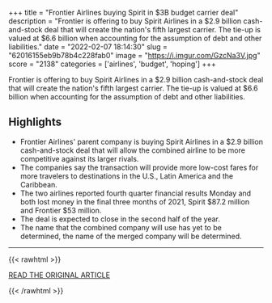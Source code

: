+++
title = "Frontier Airlines buying Spirit in $3B budget carrier deal"
description = "Frontier is offering to buy Spirit Airlines in a $2.9 billion cash-and-stock deal that will create the nation's fifth largest carrier.  The tie-up is valued at $6.6 billion when accounting for the assumption of debt and other liabilities."
date = "2022-02-07 18:14:30"
slug = "62016155eb9b78b4c228fab0"
image = "https://i.imgur.com/GzcNa3V.jpg"
score = "2138"
categories = ['airlines', 'budget', 'hoping']
+++

Frontier is offering to buy Spirit Airlines in a $2.9 billion cash-and-stock deal that will create the nation's fifth largest carrier.  The tie-up is valued at $6.6 billion when accounting for the assumption of debt and other liabilities.

## Highlights

- Frontier Airlines' parent company is buying Spirit Airlines in a $2.9 billion cash-and-stock deal that will allow the combined airline to be more competitive against its larger rivals.
- The companies say the transaction will provide more low-cost fares for more travelers to destinations in the U.S., Latin America and the Caribbean.
- The two airlines reported fourth quarter financial results Monday and both lost money in the final three months of 2021, Spirit $87.2 million and Frontier $53 million.
- The deal is expected to close in the second half of the year.
- The name that the combined company will use has yet to be determined, the name of the merged company will be determined.

---

{{< rawhtml >}}
  <p class="article-category">
    <a target="_blank" href="https://apnews.com/article/business-airlines-d3c52448e9fff3efb3cd82d99a84619c">READ THE ORIGINAL ARTICLE</a>
  </p>
{{< /rawhtml >}}

